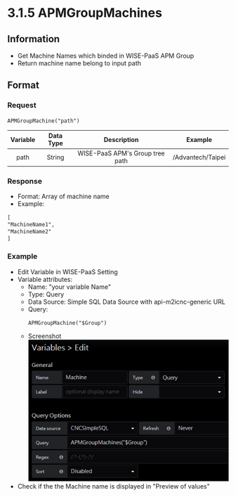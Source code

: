 # 3.1.5 APMGroupMachines

## Information

* Get Machine Names which binded in WISE-PaaS APM Group
* Return machine name belong to input path

## Format

### Request

  ```
  APMGroupMachine("path")
  ```

  | Variable | Data Type | Description | Example |
  | :---: | :---: | :---: | :---: |
  | path | String | WISE-PaaS APM's Group tree path | /Advantech/Taipei |

### Response 
  * Format: Array of machine name
  * Example:
  ``` 
  [
  "MachineName1", 
  "MachineName2"
  ]
  ```

### Example

  * Edit Variable in WISE-PaaS Setting     
  * Variable attributes:   
    * Name: "your variable Name"   
    * Type: Query   
    * Data Source: Simple SQL Data Source with api-m2icnc-generic URL   
    * Query:  
      ```
      APMGroupMachine("$Group")
      ```
    * Screenshot   
      ![](/images/3.1.5-APMGroupMachine-setting.jpg)
  * Check if the the Machine name is displayed in "Preview of values"
